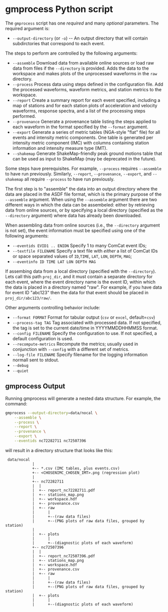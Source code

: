 # gmprocess Python script

The `gmprocess` script has one *required* and many *optional* parameters. The
required argument is:
* `--output-directory` (or `-o`) -- An output directory that will contain
  subdirctories that correspond to each event. 

The steps to perform are controlled by the following arguments:

* `--assemble` Download data from available online sources or load raw
  data from files if the `--directory` is provided. Adds the data to
  the workspace and makes plots of the unprocessed waveforms in the
  `raw` directory.
* `--process` Process data using steps defined in the configuration
  file. Add the processed waveforms, waveform metrics, and station
  metrics to the workspace.
* `--report` Create a summary report for each event specified,
  including a map of stations and for each station plots of
  acceleration and velocity waveforms, response spectra, and a list of
  the processing steps performed.
* `--provenance` Generate a provenance table listing the steps applied
  to each waveform in the format specified by the `--format` argument.
* `--export` Generate a series of metric tables (NGA-style "flat" file) for all
  events and intensity metric components. One table is generated per
  intensity metric component (IMC) with columns containing station
  information and intensity measure type (IMT).
* `--shakemap` Generate ShakeMap-friendly peak ground motions table
  that can be used as input to ShakeMap (may be deprecated in the future).

Some steps have prerequisites. For example, `--process` requires
`--assemble` to have run previously. Similarly, `--report`, `--provenance`,
`--export`, and `--shakemap` all require `--process` to have run previously.

The first step is to "assemble" the data into an output directory where the
data are placed in the ASDF file format, which is the primary purpose of the
`--assemble` argument. When using the `--assemble` argument there are two
different ways in which the data can be assembeled: either by retrieving data from
online sources, or by specifying a local directory (specified as the `--directory`
argument) where data has already been downloaded. 

When assembling data from online sources (i.e., the `--directory` argument is not
set), the event information must be specified using one of the following arguments:

* `--eventids EVID1 .. ENIDN` Specify 1 to many ComCat event IDs;
* `--textfile FILENAME` Specify a text file with *either* a list of
  ComCat IDs or space separated values of `ID`,`TIME`, `LAT`, `LON`,
  `DEPTH`, `MAG`;
* `--eventinfo ID TIME LAT LON DEPTH MAG`

If assembing data from a local directory (specified with the `--directory`). 
Lets call this path `proj_dir`, and it must contain a separate directory for each
event, where the event directory name is the event ID, within which the data is
placed in a directory named "raw". For example, if you have data for event ID
"abc123" then the data for that event should be placed in
`proj_dir/abc123/raw/`.

Other arguments controlling behavior include:

* `--format FORMAT` Format for tabular output (`csv` or `excel`, default=`csv`)
* `--process-tag TAG` Tag associated with processed data. If not
  specified, the tag is set to the current date/time in YYYYMMDDHHMMSS format.
* `--config FILENAME` Specify the configuration to use. If not
  specified, a default configuration is used.
* `--recompute-metrics` Recompute the metrics; usually used in
  conjunction with `--config` with a different set of metrics.
* `--log-file FILENAME` Specify filename for the logging information
  normall sent to stdout.
* `--debug` 
* `--quiet`


## gmprocess Output

Running gmprocess will generate a nested data structure. For example, the command:

```bash
gmprocess --output-directory=data/nocal \
    --assemble \
    --process \
    --report \
    --provenance \
    --export \
    --eventids nc72282711 nc72507396
```
 will result in a directory structure that looks like this:
```
 data/nocal
            |
            +-- *.csv (IMC tables, plus events.csv)
            +-- <CHOSENIMC_CHOSEN_IMT>.png (regression plot)
            |    
            +-- nc72282711
            |  |  
            |  +-- report_nc72282711.pdf
            |  +-- stations_map.png
            |  +-- workspace.hdf
            |  +-- provenance.csv
            |  +-- raw
            |      |
            |      +--(raw data files)
            |      +--(PNG plots of raw data files, grouped by station)
            |   
            |  +-- plots
            |      |
            |      +--(diagnostic plots of each waveform)
            +-- nc72507396
            |  |  
            |  +-- report_nc72507396.pdf
            |  +-- stations_map.png
            |  +-- workspace.hdf
            |  +-- provenance.csv
            |  +-- raw
            |      |
            |      +--(raw data files)
            |      +--(PNG plots of raw data files, grouped by station)
            |  +-- plots
            |      |
            |      +--(diagnostic plots of each waveform)
```

